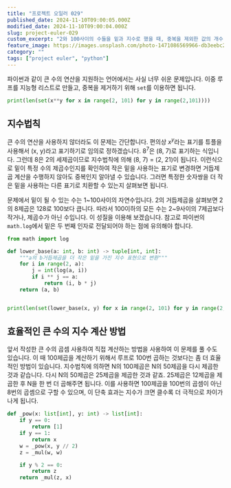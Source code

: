```yaml
---
title: "프로젝트 오일러 029"
published_date: 2024-11-10T09:00:05.000Z
modified_date: 2024-11-10T09:00:04.000Z
slug: project-euler-029
custom_excerpt: "2와 100사이의 수들을 밑과 지수로 했을 때, 중복을 제외한 값의 개수"
feature_image: https://images.unsplash.com/photo-1471086569966-db3eebc25a59?crop=entropy&cs=tinysrgb&fit=max&fm=jpg&ixid=M3wxMTc3M3wwfDF8c2VhcmNofDN8fHRvbyUyMCUyMHNpbXBsZXxlbnwwfHx8fDE3MzExNjMzNzB8MA&ixlib=rb-4.0.3&q=80&w=2000
category: ""
tags: ["project euler", "python"]
---
```


파이썬과 같이 큰 수의 연산을 지원하는 언어에서는 사실 너무 쉬운 문제입니다. 이중 루프를 지능형 리스트로 만들고, 중복을 제거하기 위해 `set`를 이용하면 됩니다. 

```python
print(len(set(x**y for x in range(2, 101) for y in range(2,101))))
```

## 지수법칙

큰 수의 연산을 사용하지 않더라도 이 문제는 간단합니다. 편의상 $x^y$라는 표기를 튜플을 사용해서 (x, y)라고 표기하기로 임의로 정하겠습니다. $8^7$은 (8, 7)로 표기하는 식입니다. 그런데 8은 2의 세제곱이므로 지수법칙에 의해 (8, 7) = (2, 21)이 됩니다. 이런식으로 밑이 특정 수의 제곱수인지를 확인하여 작은 밑을 사용하는 표기로 변경하면 거듭제곱 계산을 수행하지 않아도 중복인지 알아낼 수 있습니다. 그러면 특정한 숫자쌍을 더 작은 밑을 사용하는 다른 표기로 치환할 수 있는지 살펴보면 됩니다.

문제에서 밑이 될 수 있는 수는 1~100사이의 자연수입니다. 2의 거듭제곱을 살펴보면 2의 8제곱은 128로 100보다 큽니다. 따라서 100이하의 모든 수는 2~9사이의 7제곱보다 작거나, 제곱수가 아닌 수입니다. 이 성질을 이용해 보겠습니다. 참고로 파이썬의 `math.log`에서 밑은 두 번째 인자로 전달되어야 하는 점에 유의해야 합니다. 

```python
from math import log

def lower_base(a: int, b: int) -> tuple[int, int]:
    """a의 b거듭제곱을 더 작은 밑을 가진 지수 표현으로 변환"""
    for i in range(2, a):
        j = int(log(a, i))
        if i ** j == a:
            return (i, b * j)
    return (a, b)


print(len(set(lower_base(x, y) for x in range(2, 101) for y in range(2, 101))))
```

## 효율적인 큰 수의 지수 계산 방법

앞서 작성한 큰 수의 곱셈 사용하여 직접 계산하는 방법을 사용하여 이 문제를 풀 수도 있습니다. 이 때 100제곱을 계산하기 위해서 루프로 100번 곱하는 것보다는 좀 더 효율적인 방법이 있습니다. 지수법칙에 의하면 N의 100제곱은 N의 50제곱을 다시 제곱한 것과 같습니다. 다시 N의 50제곱은 25제곱을 제곱한 것과 같죠. 25제곱은 12제곱을 제곱한 후 N을 한 번 더 곱해주면 됩니다. 이를 사용하면 100제곱을 100번의 곱셈이 아닌 8번의 곱셈으로 구할 수 있으며, 이 단축 효과는 지수가 크면 클수록 더 극적으로 차이가 나게 됩니다.

```python
def _pow(x: list[int], y: int) -> list[int]:
    if y == 0:
        return [1]
    if y == 1:
        return x
    w = _pow(x, y // 2)
    z = _mul(w, w)

    if y % 2 == 0:
        return z 
    return _mul(z, x)
```
